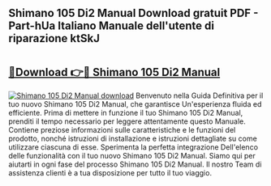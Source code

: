 ## Shimano 105 Di2 Manual Download gratuit PDF - Part-hUa Italiano Manuale dell'utente di riparazione ktSkJ

# <h2><a href="http://dfbgzhx.blite.top/?on=Shimano+105+Di2+Manual">🔗Download 👉🔴 Shimano 105 Di2 Manual</a></h2>

[![Shimano 105 Di2 Manual download](https://i.imgur.com/lujVjoI.png)](http://dfbgzhx.blite.top/?on=Shimano+105+Di2+Manual)
Benvenuto nella Guida Definitiva per il tuo nuovo Shimano 105 Di2 Manual, che garantisce Un'esperienza fluida ed efficiente. Prima di mettere in funzione il tuo Shimano 105 Di2 Manual, prenditi il tempo necessario per leggere attentamente questo Manuale. Contiene preziose informazioni sulle caratteristiche e le funzioni del prodotto, nonché istruzioni di installazione e istruzioni dettagliate su come utilizzare ciascuna di esse. Sperimenta la perfetta integrazione Dell'elenco delle funzionalità con il tuo nuovo Shimano 105 Di2 Manual. Siamo qui per aiutarti in ogni fase del processo Shimano 105 Di2 Manual. Il nostro Team di assistenza clienti è a tua disposizione per tutto il tuo viaggio.
